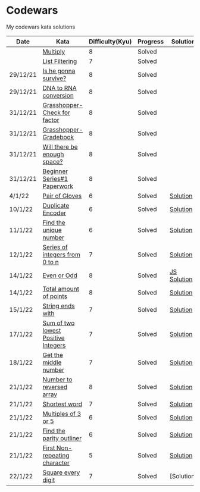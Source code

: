 # Codewars
My codewars kata solutions


|Date   |Kata   |Difficulty(**Kyu**)   |Progress   |Solution |
|---|---|---|---|---|
|   |[Multiply](https://www.codewars.com/kata/50654ddff44f800200000004)   |8   |Solved   |
|   |[List Filtering](https://www.codewars.com/kata/53dbd5315a3c69eed20002dd)   |7   |Solved   |
|29/12/21   |[Is he gonna survive?](https://www.codewars.com/kata/59ca8246d751df55cc00014c/train/python)|8   |Solved   |
|29/12/21   |[DNA to RNA conversion](https://www.codewars.com/kata/5556282156230d0e5e000089/train/python)   |8   |Solved   |
|31/12/21   |[Grasshopper-Check for factor](https://www.codewars.com/kata/55cbc3586671f6aa070000fb/train/python)   |8   |Solved   |
|31/12/21   |[Grasshopper-Gradebook](https://www.codewars.com/kata/55cbd4ba903825f7970000f5)   |8   |Solved   |
|31/12/21|[Will there be enough space?](https://www.codewars.com/kata/5875b200d520904a04000003/train/python)|8|Solved|
|31/12/21|[Beginner Series#1 Paperwork](https://www.codewars.com/kata/55f9b48403f6b87a7c0000bd/train/python)|8|Solved|
|4/1/22|[Pair of Gloves](https://www.codewars.com/kata/58235a167a8cb37e1a0000db)|6|Solved|[Solution](https://github.com/DummyKen/Codewars/blob/main/6kyu/Pair%20of%20gloves.py)|
10/1/22|[Duplicate Encoder](https://www.codewars.com/kata/54b42f9314d9229fd6000d9c/python)|6|Solved|[Solution](https://github.com/DummyKen/Codewars/blob/main/6kyu/duplicateEncoder.py)
11/1/22|[Find the unique number](https://www.codewars.com/kata/585d7d5adb20cf33cb000235/train/python)|6|Solved|[Solution](https://github.com/DummyKen/Codewars/blob/main/6kyu/uniquenumber.py)
12/1/22|[Series of integers from 0 to n](https://www.codewars.com/kata/5841f4fb673ea2a2ae000111/train/python)|7|Solved|[Solution](https://github.com/DummyKen/Codewars/blob/main/7kyu/seriesOfIntegers.py)
14/1/22|[Even or Odd](https://www.codewars.com/kata/53da3dbb4a5168369a0000fe/train/javascript)|8|Solved|[JS Solution](https://github.com/DummyKen/Codewars/blob/main/8kyu/evenodd.js)
|14/1/22|[Total amount of points](https://www.codewars.com/kata/5bb904724c47249b10000131)   |8   |Solved   |[Solution](https://github.com/DummyKen/Codewars/blob/main/8kyu/totalpoints.py)
15/1/22|[String ends with](https://www.codewars.com/kata/51f2d1cafc9c0f745c00037d/python)|7|Solved|[Solution](https://github.com/DummyKen/Codewars/blob/main/7kyu/stringendswith.py)
17/1/22|[Sum of two lowest Positive Integers](https://www.codewars.com/kata/558fc85d8fd1938afb000014/python)|7|Solved|[Solution](https://github.com/DummyKen/Codewars/blob/main/7kyu/sumof2positiveints.py)
18/1/22|[Get the middle number](https://www.codewars.com/kata/56747fd5cb988479af000028/train/python)|7|Solved|[Solution](https://github.com/DummyKen/Codewars/blob/main/7kyu/middlenumber.py)
21/1/22|[Number to reversed array](https://www.codewars.com/kata/5583090cbe83f4fd8c000051/)|8|Solved|[Solution](https://github.com/DummyKen/Codewars/blob/main/8kyu/number_reversed_array.py)
21/1/22|[Shortest word](https://www.codewars.com/kata/57cebe1dc6fdc20c57000ac9)|7|Solved|[Solution](https://github.com/DummyKen/Codewars/blob/main/7kyu/shortest_word.py)
21/1/22|[Multiples of 3 or 5](https://www.codewars.com/kata/514b92a657cdc65150000006/solutions/python)|6|Solved|[Solution](https://github.com/DummyKen/Codewars/blob/main/6kyu/multiples_3or5.py)
21/1/22|[Find the parity outliner](https://www.codewars.com/kata/5526fc09a1bbd946250002dc/solutions/python)|6|Solved|[Solution](https://github.com/DummyKen/Codewars/blob/main/6kyu/parity_outliner.py)
21/1/22|[First Non-repeating character](https://www.codewars.com/kata/52bc74d4ac05d0945d00054e/python)|5|Solved|[Solution](https://github.com/DummyKen/Codewars/blob/main/5kyu/first_nonrepeating.py)
22/1/22|[Square every digit](https://www.codewars.com/kata/546e2562b03326a88e000020/solutions/python)|7|Solved|[Solution]|(https://github.com/DummyKen/Codewars/blob/main/7kyu/square_every_digit.py)

